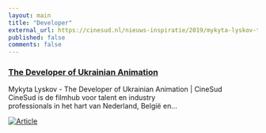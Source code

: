 ```yaml
---
layout: main
title: "Developer"
external_url: https://cinesud.nl/nieuws-inspiratie/2019/mykyta-lyskov-the-developer-of-ukrainian-animation
published: false
comments: false
---
```


### [The Developer of Ukrainian Animation](https://cinesud.nl/nieuws-inspiratie/2019/mykyta-lyskov-the-developer-of-ukrainian-animation)

Mykyta Lyskov - The Developer of Ukrainian Animation | CineSud  
CineSud is de filmhub voor talent en industry  
professionals in het hart van Nederland, België en...

<a href="https://cinesud.nl/nieuws-inspiratie/2019/mykyta-lyskov-the-developer-of-ukrainian-animation">![Article](https://cinesud.fra1.cdn.digitaloceanspaces.com/assets/uploads/2019/Mykyta-Lyskov-Portrait.JPG?mtime=20191003121855&focal=none)</a>
